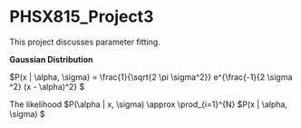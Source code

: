 # PHSX815_Project3

This project discusses parameter fitting. 

**Gaussian Distribution**

$P(x | \alpha, \sigma) = \frac{1}{\sqrt{2 \pi \sigma^2}} e^{\frac{-1}{2 \sigma ^2} (x - \alpha)^2} $


The likelihood $P(\alpha | x, \sigma) \approx \prod_{i=1}^{N} $P(x | \alpha, \sigma) $
